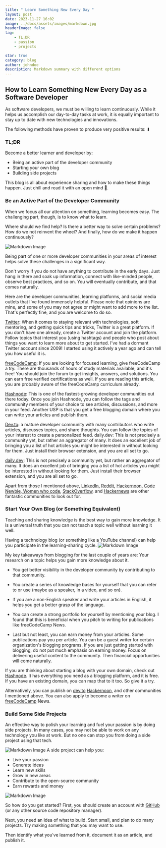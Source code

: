 ```yaml
---
title: " Learn Something New Every Day "
layout: post
date: 2023-11-27 16:02
image: ../docs/assets/images/markdown.jpg
headerImage: false
tag:
    - TL;DR
    - passion
    - projects

star: true
category: blog
author: johndoe
description: Markdown summary with different options
---
```


## How to Learn Something New Every Day as a Software Developer

As software developers, we must be willing to learn continuously. While it helps us accomplish our day-to-day tasks at work, it is equally important to stay up to date with new technologies and innovations.

The following methods have proven to produce very positive results: ⬇

### TL;DR

Become a better learner and developer by:

-   Being an active part of the developer community
-   Starting your own blog
-   Building side projects

This blog is all about experience sharing and how to make these things happen. Just chill and read it with an open mind 🧘.

### Be an Active Part of the Developer Community

When we focus all our attention on something, learning becomes easy. The challenging part, though, is to know what to learn.

Where should we find help? Is there a better way to solve certain problems? How do we not reinvent the wheel? And finally, how do we make it happen continuously?

![Markdown Image](https://www.freecodecamp.org/news/content/images/2021/01/16.png)

Being part of one or more developer communities in your areas of interest helps solve these challenges in a significant way.

Don't worry if you do not have anything to contribute in the early days. Just hang in there and soak up information, connect with like-minded people, observe best practices, and so on. You will eventually contribute, and that comes naturally.

Here are the developer communities, learning platforms, and social media outlets that I've found immensely helpful. Please note that opinions are mine, and some of you may not agree or might want to add more to the list. That's perfectly fine, and you are welcome to do so.

[Twitter](https://twitter.com/): When it comes to staying relevant with technologies, soft mentoring, and getting quick tips and tricks, Twitter is a great platform. If you don't have one already, create a Twitter account and join the platform. Follow topics that interest you (using hashtags) and people who post about things you want to learn more about to get started.
I've had a dormant Twitter account since 2009! I started using it actively a year ago and can tell you how useful it is.

[freeCodeCamp](https://www.freecodecamp.org/): If you are looking for focused learning, give freeCodeCamp a try. There are thousands of hours of study materials available, and it's free! You should join the forum to get insights, answers, and solutions. You can earn free verified certifications as well. If you are reading this article, you are probably aware of the freeCodeCamp curriculum already.

[Hashnode](https://hashnode.com/): This is one of the fastest-growing developer communities out there today. Once you join Hashnode, you can follow the tags and community members of your choice to see articles, discussions, and more in your feed. Another USP is that you get a free blogging domain where you can write your articles and publish them.

[Dev.to](http://dev.to/): a mature developer community with many contributors who write articles, discusses topics, and share thoughts. You can follow the topics of your interest to create a personalized feed.
daily.dev: This is not precisely a community yet, but rather an aggregator of many. It does an excellent job of bringing you a list of hot articles you might be interested in without looking for them. Just install their browser extension, and you are all set to go.

[daily.dev](https://daily.dev/): This is not precisely a community yet, but rather an aggregator of many. It does an excellent job of bringing you a list of hot articles you might be interested in without looking for them. Just install their browser extension, and you are all set to go.

Apart from those I mentioned above, [LinkedIn](https://www.linkedin.com/), [Reddit](https://www.reddit.com/), [Hackernoon](http://hackernoon.com/), [Code Newbie](https://www.codenewbie.org/),[ Women who code](https://www.womenwhocode.com/), [StackOverflow](https://stackoverflow.com/), and [Hackernews](https://news.ycombinator.com/) are other fantastic communities to look out for.

### Start Your Own Blog (or Something Equivalent)

Teaching and sharing knowledge is the best way to gain more knowledge. It is a universal truth that you can not teach a topic well without learning it well.

Having a technology blog (or something like a YouTube channel) can help you participate in the learning-sharing cycle.
![Markdown Image](https://www.freecodecamp.org/news/content/images/2021/01/17.png)

My key takeaways from blogging for the last couple of years are:
Your research on a topic helps you gain more knowledge about it.

-   You get better visibility in the developer community by contributing to that community.

-   You create a series of knowledge bases for yourself that you can refer to or use (maybe as a speaker, in a video, and so on).
-   If you are a non-English speaker and write your articles in English, it helps you get a better grasp of the language.

-   You can create a strong portfolio for yourself by mentioning your blog. I found that this is beneficial when you pitch to writing for publications like freeCodeCamp News.

-   Last but not least, you can earn money from your articles. Some publications pay you per article. You can be a guest writer for certain organization's blogging programs. If you are just getting started with blogging, do not put much emphasis on earning money. Focus on delivering useful content to the community. Then financial opportunities will come naturally.

If you are thinking about starting a blog with your own domain, check out [Hashnode](https://hashnode.com/). It has everything you need as a blogging platform, and it is free. If you have an existing domain, you can map that to it too. So give it a try.

Alternatively, you can publish on [dev.to](http://dev.to/) [ Hackernoon](https://hashnode.com/), and other communities I mentioned above. You can also apply to become a writer on [freeCodeCamp](https://www.freecodecamp.org/news/developer-news-style-guide/) News.

### Build Some Side Projects

An effective way to polish your learning and fuel your passion is by doing side projects. In many cases, you may not be able to work on any technology you like at work. But no one can stop you from doing a side project using that tech.

![Markdown Image](https://www.freecodecamp.org/news/content/images/2021/01/18.png)
A side project can help you:

-   Live your passion
-   Generate ideas
-   Learn new skills
-   Grow in new areas
-   Contribute to the open-source community
-   Earn rewards and money

![Markdown Image](https://www.freecodecamp.org/news/content/images/2021/01/Your-Passion.png)

So how do you get started? First, you should create an account with [GitHub](https://github.com/) (or any other source code repository manager).

Next, you need an idea of what to build. Start small, and plan to do many projects. Try making something that you may want to use.

Then identify what you've learned from it, document it as an article, and publish it.
